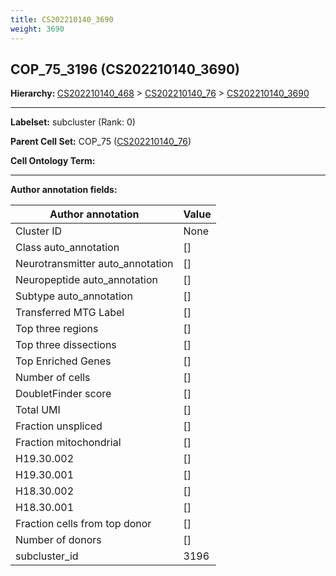 ```yaml
---
title: CS202210140_3690
weight: 3690
---
```

## COP_75_3196 (CS202210140_3690)
<b>Hierarchy: </b>
[CS202210140_468](https://purl.brain-bican.org/taxonomy/CS202210140#CS202210140_468) >
[CS202210140_76](https://purl.brain-bican.org/taxonomy/CS202210140#CS202210140_76) >
[CS202210140_3690](https://purl.brain-bican.org/taxonomy/CS202210140#CS202210140_3690)

---


**Labelset:** subcluster (Rank: 0)

**Parent Cell Set:** COP_75 ([CS202210140_76](https://purl.brain-bican.org/taxonomy/CS202210140#CS202210140_76))



**Cell Ontology Term:** 

[MARKER GENES.]: #


---

[TRANSFERRED ANNOTATIONS.]: #


[AUTHOR ANNOTATION FIELDS.]: #


**Author annotation fields:**

| Author annotation | Value |
|-------------------|-------|
|Cluster ID|None|
|Class auto_annotation|[]|
|Neurotransmitter auto_annotation|[]|
|Neuropeptide auto_annotation|[]|
|Subtype auto_annotation|[]|
|Transferred MTG Label|[]|
|Top three regions|[]|
|Top three dissections|[]|
|Top Enriched Genes|[]|
|Number of cells|[]|
|DoubletFinder score|[]|
|Total UMI|[]|
|Fraction unspliced|[]|
|Fraction mitochondrial|[]|
|H19.30.002|[]|
|H19.30.001|[]|
|H18.30.002|[]|
|H18.30.001|[]|
|Fraction cells from top donor|[]|
|Number of donors|[]|
|subcluster_id|3196|
